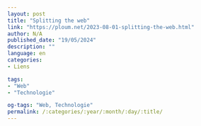 ```yaml
---
layout: post
title: "Splitting the web"
link: "https://ploum.net/2023-08-01-splitting-the-web.html"
author: N/A
published_date: "19/05/2024"
description: ""
language: en
categories:
- Liens

tags:
- "Web"
- "Technologie"

og-tags: "Web, Technologie"
permalink: /:categories/:year/:month/:day/:title/
---
```

